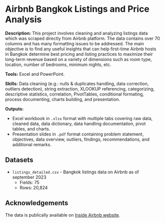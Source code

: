 # Airbnb Bangkok Listings and Price Analysis

**Description:** This project involves cleaning and analyzing listings data which was scraped directly from Airbnb platform. The data contains over 70 columns and has many formatting issues to be addressed. The main objective is to find any useful insights that can help first-time Airbnb hosts in Bangkok determine best pricing and listing practices to maximize their long-term revenue based on a variety of dimensions such as room type, location, number of bedrooms, minimum nights, etc.

**Tools:** Excel and PowerPoint.

**Skills:** Data cleaning (e.g.: nulls & duplicates handling, data correction, outliers detection), string extraction, XLOOKUP referencing, categorizing, descriptive statistics, correlation, PivotTables, conditional formating, process documenting, charts building, and presentation.

**Outputs:**  
- Excel workbook in `.xlsx` format with multiple tabs covering raw data, cleaned data, data dictionary, data handling documentation, pivot tables, and charts.
- Presentation slides in `.pdf` format containing problem statement, objectives, data overview, outliers, findings, recommendations, and additional remarks.

## Datasets
- `listings_detailed.csv` - Bangkok listings data on Airbnb as of september 2023
  - Fields: 75  
  - Rows: 20,824

## Acknowledgements
The data is publically available on [Inside Airbnb website](http://insideairbnb.com/get-the-data).
